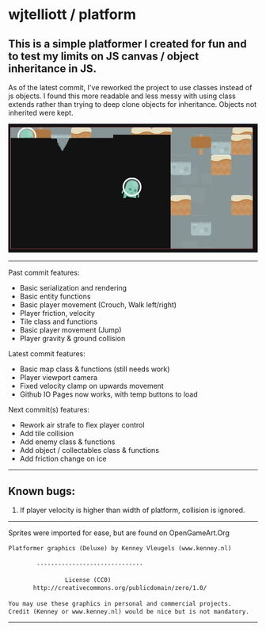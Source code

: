 # wjtelliott / platform


## This is a simple platformer I created for fun and to test my limits on JS canvas / object inheritance in JS.

As of the latest commit, I've reworked the project to use classes instead of js objects.
I found this more readable and less messy with using class extends rather than trying to deep clone
objects for inheritance. Objects not inherited were kept.

![A snippet of the demo!](/gitmd/snip.JPG "Demo Snip")

***

Past commit features:
- Basic serialization and rendering
- Basic entity functions
- Basic player movement (Crouch, Walk left/right)
- Player friction, velocity
- Tile class and functions
- Basic player movement (Jump)
- Player gravity & ground collision

Latest commit features:
- Basic map class & functions (still needs work)
- Player viewport camera
- Fixed velocity clamp on upwards movement
- Github IO Pages now works, with temp buttons to load

Next commit(s) features:
- Rework air strafe to flex player control
- Add tile collision
- Add enemy class & functions
- Add object / collectables class & functions
- Add friction change on ice

***


## Known bugs:

1. If player velocity is higher than width of platform, collision is ignored.


***

Sprites were imported for ease, but are found on OpenGameArt.Org

	Platformer graphics (Deluxe) by Kenney Vleugels (www.kenney.nl)

			------------------------------

			        License (CC0)
	       http://creativecommons.org/publicdomain/zero/1.0/

	You may use these graphics in personal and commercial projects.
	Credit (Kenney or www.kenney.nl) would be nice but is not mandatory.

***